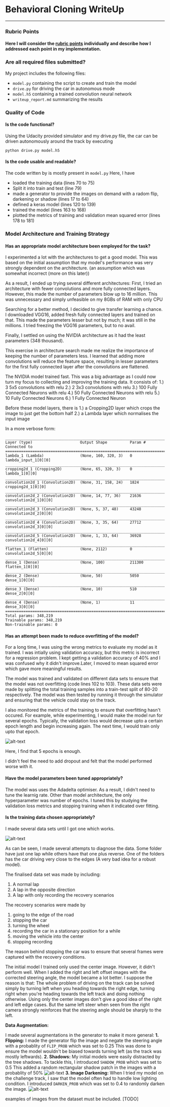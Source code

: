 # **Behavioral Cloning WriteUp** 
---
[//]: # (Image References)

[image1]: ./writeup_images/val_dec_inc.png "Validation Loss Decreases and Increases"
[image2]: ./writeup_images/datasets.png "Dataset images"
[image3]: ./writeup_images/shadow1.png "Shadow patch"
[image4]: ./writeup_images/darkened.png "Darkened image"
[image5]: ./examples/placeholder_small.png "Recovery Image"
[image6]: ./examples/placeholder_small.png "Normal Image"
[image7]: ./examples/placeholder_small.png "Flipped Image"

### Rubric Points
#### Here I will consider the [rubric points](https://review.udacity.com/#!/rubrics/432/view) individually and describe how I addressed each point in my implementation.

### Are all required files submitted?
My project includes the following files:
* `model.py` containing the script to create and train the model
* `drive.py` for driving the car in autonomous mode
* `model.h5` containing a trained convolution neural network 
* `writeup_report.md` summarizing the results

### Quality of Code
#### Is the code functional?
Using the Udacity provided simulator and my drive.py file, the car can be driven autonomously around the track by executing 
```
python drive.py model.h5
```

#### Is the code usable and readable?
The code written by is mostly present in `model.py`
Here, I have 
* loaded the training data (lines 70 to 75)
* Split it into train and test (line 79)
* made a generator to provide the images on demand with a radom flip, darkening or shadow (lines 17 to 64)
* defined a keras model (lines 120 to 139)
* trained the model (lines 163 to 168)
* plotted the metrics of training and validation mean squared error (lines 178 to 181)

### Model Architecture and Training Strategy
#### Has an appropriate model architecture been employed for the task?

I experimented a lot with the architectures to get a good model. This was based on the initial assumption that my model's performance was very strongly dependent on the architecture. (an assumption which was somewhat incorrect (more on this later))

As a result, I ended up trying several different architectures:
First, I tried an architecture with fewer convolutions and more fully connected layers. However, this made the number of parameters blow up to 16 million. This was unnecessary and simply unfeasible on my 8GBs of RAM with only CPU

Searching for a better method, I decided to give transfer learning a chance. I downloaded VGG16, added fresh fully connected layers and trained on that. This made the parameters lesser but not by much; it was still in the millions. I tried freezing the VGG16 parameters, but to no avail.

Finally, I settled on using the NVIDIA architecture as it had the least parameters (348 thousand).

This exercise in architecture search made me realize the importance of keeping the number of parameters less.
I learned that adding more convolutions will reduce the feature space, resulting in lesser parameters for the first fully connected layer after the convolutions are flattened.

The NVIDIA model trained fast. This was a big advantage as I could now turn my focus to collecting and improving the training data.
It consists of:
1.) 3 5x5 convolutions with relu
2.) 2 3x3 convolutions with relu
3.) 100 Fully Connected Neurons with relu
4.) 50 Fully Connected Neurons with relu
5.) 10 Fully Connected Neurons
6.) 1 Fully Connected Neuron

Before these model layers, there is 
1.) a Cropping2D layer which crops the image to just get the bottom half
2.) a Lambda layer which normalises the input image

In a more verbose form:

```
____________________________________________________________________________________________________
Layer (type)                     Output Shape          Param #     Connected to
====================================================================================================
lambda_1 (Lambda)                (None, 160, 320, 3)   0           lambda_input_1[0][0]
____________________________________________________________________________________________________
cropping2d_1 (Cropping2D)        (None, 65, 320, 3)    0           lambda_1[0][0]
____________________________________________________________________________________________________
convolution2d_1 (Convolution2D)  (None, 31, 158, 24)   1824        cropping2d_1[0][0]
____________________________________________________________________________________________________
convolution2d_2 (Convolution2D)  (None, 14, 77, 36)    21636       convolution2d_1[0][0]
____________________________________________________________________________________________________
convolution2d_3 (Convolution2D)  (None, 5, 37, 48)     43248       convolution2d_2[0][0]
____________________________________________________________________________________________________
convolution2d_4 (Convolution2D)  (None, 3, 35, 64)     27712       convolution2d_3[0][0]
____________________________________________________________________________________________________
convolution2d_5 (Convolution2D)  (None, 1, 33, 64)     36928       convolution2d_4[0][0]
____________________________________________________________________________________________________
flatten_1 (Flatten)              (None, 2112)          0           convolution2d_5[0][0]
____________________________________________________________________________________________________
dense_1 (Dense)                  (None, 100)           211300      flatten_1[0][0]
____________________________________________________________________________________________________
dense_2 (Dense)                  (None, 50)            5050        dense_1[0][0]
____________________________________________________________________________________________________
dense_3 (Dense)                  (None, 10)            510         dense_2[0][0]
____________________________________________________________________________________________________
dense_4 (Dense)                  (None, 1)             11          dense_3[0][0]
====================================================================================================
Total params: 348,219
Trainable params: 348,219
Non-trainable params: 0
```

#### Has an attempt been made to reduce overfitting of the model?

For a long time, I was using the wrong metrics to evaluate my model as it trained. I was intially using validation accuracy, but this metric is incorrect for a regression problem. I kept getting a validation accuracy of 40% and I was confused why it didn't improve.Later, I moved to mean squared error which gave more  meaningful results.

The model was trained and validated on different data sets to ensure that the model was not overfitting (code lines 102 to 103). These data sets were made by splitting the total training samples into a train-test split of 80-20 respectively.
The model was then tested by running it through the simulator and ensuring that the vehicle could stay on the track.

I also monitored the metrics of the training to ensure that overfitting hasn't occured. For example, while experimenting, I would make the model run for several epochs. Typically, the validation loss would decrease upto a certain epoch length and begin increasing again. The next time, I would train only upto that epoch.

![alt-text][image1]

Here, I find that 5 epochs is enough.


I didn't feel the need to add dropout and felt that the model performed worse with it.

#### Have the model parameters been tuned appropriately?

The model was uses the Adadelta optimiser. As a result, I didn't need to tune the learnig rate.
Other than model architecture, the only hyperparameter was number of epochs.
I tuned this by studying the validation loss metrics and stopping training when it indicated over fitting.

#### Is the training data chosen appropriately?

I made several data sets until I got one which works.

![alt-text][image2]

As can be seen, I made several attempts to diagnose the data.
Some folder have just one lap while others have that one plus reverse.
One of the folders has the car driving very close to the edges (A very bad idea for a robust model). 

The finalised data set was made by including:
1. A normal lap
2. A lap in the opposite direction
3. A lap with only recording the recovery scenarios

The recovery scenarios were made by 
1. going to the edge of the road
2. stopping the car
3. turning the wheel
4. recording the car in a stationary position for a while
5. moving the vehicle into the center
6. stopping recording

The reason behind stopping the car was to ensure that several frames were captured with the recovery conditions.

The initial model I trained only used the center image. However, it didn't perform well. When I added the right and left offset images with the corrected steering angle, the model became a lot better.
I suppose the reason is that:
The whole problem of driving on the track can be solved simply by turning left when you heading towards the right edge, turning right when you're heading towards the left track and doing nothing otherwise.
Using only the center images don't give a good idea of the right and left edge cases. But the same left steer when seen from the right camera strongly reinforces that the steering angle should be sharply to the left.

**Data Augmentation:**

I made several augmentations in the generator to make it more general:
**1. Flipping:**
I made the generator flip the image and negate the steering angle with a probablity of `FLIP_PROB` which was set to 0.25
This was done to ensure the model wouldn't be biased towards turning left (as the track was mostly leftwards).
**2. Shadows:**
My initial models were easily distracted by the tree shadows. To tackle this, I introduced `SHADOW_PROB` which was set to 0.5
This added a random rectangular shadow patch in the images with a probablity of 50%
![alt-text][image3]
**3. Image Darkening:**
When I tried my model on the challenge track, I saw that the model often had to handle low lighting condition. I introduced `DARKEN_PROB` which was set to 0.4 to randomly darken the image.
![alt-text][image4]


examples of images from the dataset must be included. [TODO]